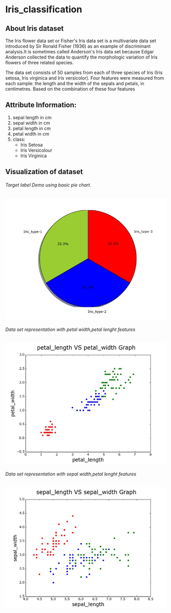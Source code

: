 # Iris_classification

## About Iris dataset

The Iris flower data set or Fisher's Iris data set is a multivariate data set introduced by Sir Ronald Fisher (1936) as an example of discriminant analysis.It is sometimes called Anderson's Iris data set because Edgar Anderson collected the data to quantify the morphologic variation of Iris flowers of three related species.

The data set consists of 50 samples from each of three species of Iris (Iris setosa, Iris virginica and Iris versicolor). Four features were measured from each sample: the length and the width of the sepals and petals, in centimetres. Based on the combination of these four features


## Attribute Information:

1. sepal length in cm 
2. sepal width in cm 
3. petal length in cm 
4. petal width in cm 
5. class: 
	* Iris Setosa 
	* Iris Versicolour 
	* Iris Virginica

## Visualization of dataset

###### Target label Demo using basic pie chart.

<img src="https://github.com/saimadhu-polamuri/Iris_classification/blob/master/target_data.jpg">


###### Data set representation with petal width,petal lenght features 

<img src="https://github.com/saimadhu-polamuri/Iris_classification/blob/master/petal_width-petal_lenght_graph.jpg">

###### Data set representation with sepal width,petal lenght features 

<img src="https://github.com/saimadhu-polamuri/Iris_classification/blob/master/sepal_width-sepal_lenght_graph.jpg">
